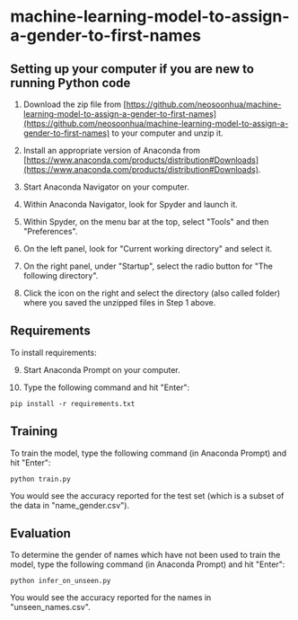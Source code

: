 # machine-learning-model-to-assign-a-gender-to-first-names

## Setting up your computer if you are new to running Python code

1) Download the zip file from [https://github.com/neosoonhua/machine-learning-model-to-assign-a-gender-to-first-names](https://github.com/neosoonhua/machine-learning-model-to-assign-a-gender-to-first-names) to your computer and unzip it.

2) Install an appropriate version of Anaconda from [https://www.anaconda.com/products/distribution#Downloads](https://www.anaconda.com/products/distribution#Downloads).

3) Start Anaconda Navigator on your computer.

4) Within Anaconda Navigator, look for Spyder and launch it.

5) Within Spyder, on the menu bar at the top, select "Tools" and then "Preferences".

6) On the left panel, look for "Current working directory" and select it.

7) On the right panel, under "Startup", select the radio button for "The following directory".

8) Click the icon on the right and select the directory (also called folder) where you saved the unzipped files in Step 1 above.

## Requirements

To install requirements:

9) Start Anaconda Prompt on your computer.

10) Type the following command and hit "Enter":

```
pip install -r requirements.txt
```

## Training

To train the model, type the following command (in Anaconda Prompt) and hit "Enter":

```
python train.py
```

You would see the accuracy reported for the test set (which is a subset of the data in "name_gender.csv").

## Evaluation

To determine the gender of names which have not been used to train the model, type the following command (in Anaconda Prompt) and hit "Enter":

```
python infer_on_unseen.py
```

You would see the accuracy reported for the names in "unseen_names.csv".
